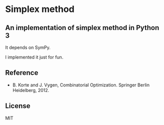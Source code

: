 # Simplex method
## An implementation of simplex method in Python 3
It depends on SymPy.

I implemented it just for fun.

## Reference
* B. Korte and J. Vygen, Combinatorial Optimization. Springer Berlin Heidelberg, 2012.

## License
MIT
